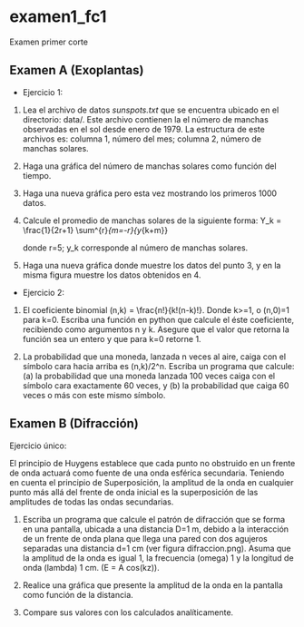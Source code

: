 # examen1_fc1
Examen primer corte

## Examen A (Exoplantas)

- Ejercicio 1:
1. Lea el archivo de datos *sunspots.txt* que se encuentra 
   ubicado en el directorio: data/. Este archivo contienen
   la el número de manchas observadas en el sol desde 
   enero de 1979. La estructura de este archivos es: 
   columna 1, número del mes; columna 2, número de manchas 
   solares.

2. Haga una gráfica del número de manchas solares como
   función del tiempo. 

3. Haga una nueva gráfica pero esta vez mostrando los
   primeros 1000 datos.

4. Calcule el promedio de manchas solares de la siguiente
   forma:
   Y_k = \frac{1}{2r+1} \sum^{r}_{m=-r}{y_{k+m}}

   donde r=5; y_k corresponde al número de manchas solares.

5. Haga una nueva gráfica donde muestre los datos del punto
   3, y en la misma figura muestre los datos obtenidos en 4.

- Ejercicio 2:

1. El coeficiente binomial (n,k) = \frac{n!}{k!(n-k)!}.
   Donde k>=1, o (n,0)=1 para k=0. Escriba una función en
   python que calcule el éste coeficiente, recibiendo como 
   argumentos n y k. Asegure que el valor que retorna la
   función sea un entero y que para k=0 retorne 1.

2. La probabilidad que una moneda, lanzada n veces al aire,
   caiga con el símbolo cara hacia arriba es (n,k)/2^n.
Escriba un programa que calcule: (a) la probabilidad que una
moneda lanzada 100 veces caiga con el símbolo cara
exactamente 60 veces, y (b) la probabilidad que caiga 60 
veces o más con este mismo símbolo.


## Examen B (Difracción)

Ejercicio único:

El principio de Huygens establece que cada punto no 
obstruido en un frente de onda actuará como fuente de una
onda esférica secundaria. Teniendo en cuenta el principio de 
Superposición, la amplitud de la onda en cualquier punto más 
allá del frente de onda inicial es la superposición de las 
amplitudes de todas las ondas secundarias. 

1. Escriba un programa que calcule el patrón de difracción
   que se forma en una pantalla, ubicada a una distancia D=1
m, debido a la interacción de un frente de onda plana que 
llega una pared con dos agujeros separadas una distancia d=1
cm (ver figura difraccion.png). Asuma que la amplitud de la
onda es igual 1, la frecuencia (omega) 1 y la longitud de
onda (lambda) 1 cm. (E = A cos(kz)).

2. Realice una gráfica que presente la amplitud de la onda
   en la pantalla como función de la distancia.

3. Compare sus valores con los calculados analíticamente.
